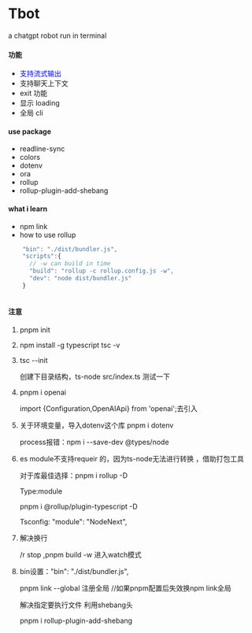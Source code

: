 # Tbot
a chatgpt robot run in terminal

#### 功能
- <font color="blue">支持流式输出</font>
- 支持聊天上下文
- exit 功能
- 显示 loading 
- 全局 cli

#### use package
- readline-sync
- colors
- dotenv
- ora
- rollup
- rollup-plugin-add-shebang

 #### what i learn 
- npm link 
- how to use rollup
```typescript
    "bin": "./dist/bundler.js",
    "scripts":{
      // -w can build in time
      "build": "rollup -c rollup.config.js -w",
      "dev": "node dist/bundler.js"
    }
      
```

#### 注意
1. pnpm init

2. npm install -g typescript tsc -v

3. tsc --init

   创建下目录结构，ts-node src/index.ts 测试一下

4. pnpm i openai

   import {Configuration,OpenAIApi} from 'openai';去引入

5. 关于环境变量，导入dotenv这个库 pnpm i dotenv

   process报错：npm i --save-dev @types/node
6. es module不支持requeir 的，因为ts-node无法进行转换 ，借助打包工具

   对于库最佳选择：pnpm i rollup -D

   Type:module

   pnpm i @rollup/plugin-typescript -D

   Tsconfig: "module": "NodeNext",

7. 解决换行

   /r stop ,pnpm build -w 进入watch模式

8. bin设置："bin": "./dist/bundler.js",

   pnpm link --global 注册全局 //如果pnpm配置后失效换npm link全局

   解决指定要执行文件 利用shebang头

   pnpm i rollup-plugin-add-shebang
